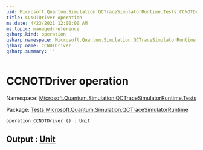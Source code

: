 ```yaml
---
uid: Microsoft.Quantum.Simulation.QCTraceSimulatorRuntime.Tests.CCNOTDriver
title: CCNOTDriver operation
ms.date: 4/23/2021 12:00:00 AM
ms.topic: managed-reference
qsharp.kind: operation
qsharp.namespace: Microsoft.Quantum.Simulation.QCTraceSimulatorRuntime.Tests
qsharp.name: CCNOTDriver
qsharp.summary: ''
---
```


# CCNOTDriver operation

Namespace: [Microsoft.Quantum.Simulation.QCTraceSimulatorRuntime.Tests](xref:Microsoft.Quantum.Simulation.QCTraceSimulatorRuntime.Tests)

Package: [Tests.Microsoft.Quantum.Simulation.QCTraceSimulatorRuntime](https://nuget.org/packages/Tests.Microsoft.Quantum.Simulation.QCTraceSimulatorRuntime)




```qsharp
operation CCNOTDriver () : Unit
```


## Output : [Unit](xref:microsoft.quantum.qsharp.valueliterals#unit-literal)

